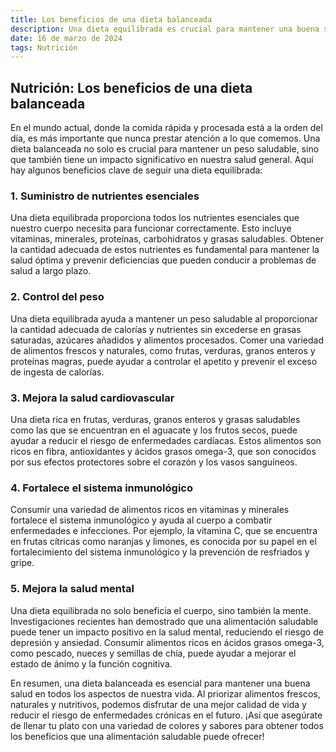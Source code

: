 ```yaml
---
title: Los beneficios de una dieta balanceada
description: Una dieta equilibrada es crucial para mantener una buena salud. Descubre los beneficios clave de seguir una alimentación balanceada.
date: 16 de marzo de 2024
tags: Nutrición
---
```


## **Nutrición: Los beneficios de una dieta balanceada**

En el mundo actual, donde la comida rápida y procesada está a la orden del día, es más importante que nunca prestar atención a lo que comemos. Una dieta balanceada no solo es crucial para mantener un peso saludable, sino que también tiene un impacto significativo en nuestra salud general. Aquí hay algunos beneficios clave de seguir una dieta equilibrada:

### **1. Suministro de nutrientes esenciales**
Una dieta equilibrada proporciona todos los nutrientes esenciales que nuestro cuerpo necesita para funcionar correctamente. Esto incluye vitaminas, minerales, proteínas, carbohidratos y grasas saludables. Obtener la cantidad adecuada de estos nutrientes es fundamental para mantener la salud óptima y prevenir deficiencias que pueden conducir a problemas de salud a largo plazo.

### **2. Control del peso**
Una dieta equilibrada ayuda a mantener un peso saludable al proporcionar la cantidad adecuada de calorías y nutrientes sin excederse en grasas saturadas, azúcares añadidos y alimentos procesados. Comer una variedad de alimentos frescos y naturales, como frutas, verduras, granos enteros y proteínas magras, puede ayudar a controlar el apetito y prevenir el exceso de ingesta de calorías.

### **3. Mejora la salud cardiovascular**
Una dieta rica en frutas, verduras, granos enteros y grasas saludables como las que se encuentran en el aguacate y los frutos secos, puede ayudar a reducir el riesgo de enfermedades cardíacas. Estos alimentos son ricos en fibra, antioxidantes y ácidos grasos omega-3, que son conocidos por sus efectos protectores sobre el corazón y los vasos sanguíneos.

### **4. Fortalece el sistema inmunológico**
Consumir una variedad de alimentos ricos en vitaminas y minerales fortalece el sistema inmunológico y ayuda al cuerpo a combatir enfermedades e infecciones. Por ejemplo, la vitamina C, que se encuentra en frutas cítricas como naranjas y limones, es conocida por su papel en el fortalecimiento del sistema inmunológico y la prevención de resfriados y gripe.

### **5. Mejora la salud mental**
Una dieta equilibrada no solo beneficia el cuerpo, sino también la mente. Investigaciones recientes han demostrado que una alimentación saludable puede tener un impacto positivo en la salud mental, reduciendo el riesgo de depresión y ansiedad. Consumir alimentos ricos en ácidos grasos omega-3, como pescado, nueces y semillas de chía, puede ayudar a mejorar el estado de ánimo y la función cognitiva.

En resumen, una dieta balanceada es esencial para mantener una buena salud en todos los aspectos de nuestra vida. Al priorizar alimentos frescos, naturales y nutritivos, podemos disfrutar de una mejor calidad de vida y reducir el riesgo de enfermedades crónicas en el futuro. ¡Así que asegúrate de llenar tu plato con una variedad de colores y sabores para obtener todos los beneficios que una alimentación saludable puede ofrecer!
